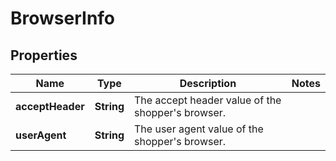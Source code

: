 

# BrowserInfo


## Properties

| Name | Type | Description | Notes |
|------------ | ------------- | ------------- | -------------|
|**acceptHeader** | **String** | The accept header value of the shopper&#39;s browser. |  |
|**userAgent** | **String** | The user agent value of the shopper&#39;s browser. |  |



